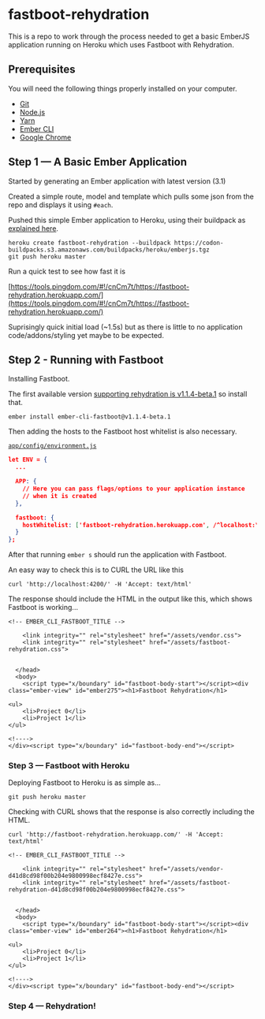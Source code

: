 # fastboot-rehydration

This is a repo to work through the process needed to get a basic EmberJS application running on Heroku which uses Fastboot with Rehydration.

## Prerequisites

You will need the following things properly installed on your computer.

* [Git](https://git-scm.com/)
* [Node.js](https://nodejs.org/)
* [Yarn](https://yarnpkg.com/)
* [Ember CLI](https://ember-cli.com/)
* [Google Chrome](https://google.com/chrome/)

## Step 1 — A Basic Ember Application

Started by generating an Ember application with latest version (3.1)

Created a simple route, model and template which pulls some json from the repo and displays it using `#each`.

Pushed this simple Ember application to Heroku, using their buildpack as [explained here](https://www.heroku.com/emberjs).

```
heroku create fastboot-rehydration --buildpack https://codon-buildpacks.s3.amazonaws.com/buildpacks/heroku/emberjs.tgz
git push heroku master
```

Run a quick test to see how fast it is

[https://tools.pingdom.com/#!/cnCm7t/https://fastboot-rehydration.herokuapp.com/](https://tools.pingdom.com/#!/cnCm7t/https://fastboot-rehydration.herokuapp.com/)

Suprisingly quick initial load (~1.5s) but as there is little to no application code/addons/styling yet maybe to be expected.

## Step 2 - Running with Fastboot

Installing Fastboot.

The first available version [supporting rehydration is v1.1.4-beta.1](https://github.com/ember-fastboot/ember-cli-fastboot/commit/d896108efd4dc8222f04a39713a8785e4af18125) so install that.

```
ember install ember-cli-fastboot@v1.1.4-beta.1
```

Then adding the hosts to the Fastboot host whitelist is also necessary.

[`app/config/environment.js`](app/config/environment.js)

```json
let ENV = {
  ...

  APP: {
    // Here you can pass flags/options to your application instance
    // when it is created
  },

  fastboot: {
    hostWhitelist: ['fastboot-rehydration.herokuapp.com', /^localhost:\d+$/]
  }
};
```
After that running `ember s` should run the application with Fastboot.

An easy way to check this is to CURL the URL like this

```
curl 'http://localhost:4200/' -H 'Accept: text/html'
```

The response should include the HTML in the output like this, which shows Fastboot is working...

```
<!-- EMBER_CLI_FASTBOOT_TITLE -->

    <link integrity="" rel="stylesheet" href="/assets/vendor.css">
    <link integrity="" rel="stylesheet" href="/assets/fastboot-rehydration.css">


  </head>
  <body>
    <script type="x/boundary" id="fastboot-body-start"></script><div class="ember-view" id="ember275"><h1>Fastboot Rehydration</h1>

<ul>
    <li>Project 0</li>
    <li>Project 1</li>
</ul>

<!---->
</div><script type="x/boundary" id="fastboot-body-end"></script>
```

### Step 3 — Fastboot with Heroku

Deploying Fastboot to Heroku is as simple as...

```
git push heroku master
```

Checking with CURL shows that the response is also correctly including the HTML.

```
curl 'http://fastboot-rehydration.herokuapp.com/' -H 'Accept: text/html'
```

```
<!-- EMBER_CLI_FASTBOOT_TITLE -->

    <link integrity="" rel="stylesheet" href="/assets/vendor-d41d8cd98f00b204e9800998ecf8427e.css">
    <link integrity="" rel="stylesheet" href="/assets/fastboot-rehydration-d41d8cd98f00b204e9800998ecf8427e.css">


  </head>
  <body>
    <script type="x/boundary" id="fastboot-body-start"></script><div class="ember-view" id="ember264"><h1>Fastboot Rehydration</h1>

<ul>
    <li>Project 0</li>
    <li>Project 1</li>
</ul>

<!---->
</div><script type="x/boundary" id="fastboot-body-end"></script>
```

### Step 4 — Rehydration!
